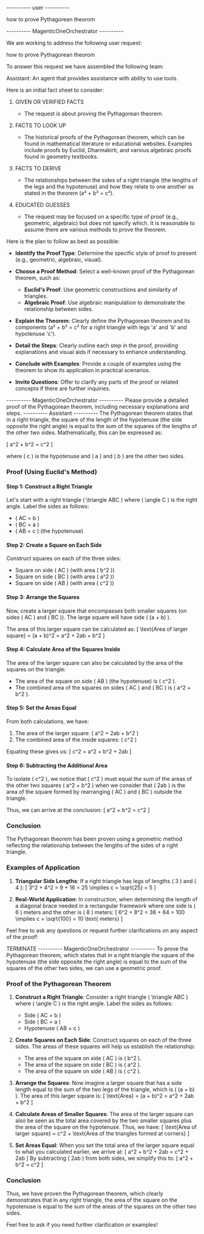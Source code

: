 ---------- user ----------

how to prove Pythagorean theorom

---------- MagenticOneOrchestrator ----------

We are working to address the following user request:


how to prove Pythagorean theorom



To answer this request we have assembled the following team:

Assistant: An agent that provides assistance with ability to use tools.


Here is an initial fact sheet to consider:

1. GIVEN OR VERIFIED FACTS  
   - The request is about proving the Pythagorean theorem.

2. FACTS TO LOOK UP  
   - The historical proofs of the Pythagorean theorem, which can be found in mathematical literature or educational websites. Examples include proofs by Euclid, Dharmakirti, and various algebraic proofs found in geometry textbooks.

3. FACTS TO DERIVE  
   - The relationships between the sides of a right triangle (the lengths of the legs and the hypotenuse) and how they relate to one another as stated in the theorem (a² + b² = c²).

4. EDUCATED GUESSES  
   - The request may be focused on a specific type of proof (e.g., geometric, algebraic) but does not specify which. It is reasonable to assume there are various methods to prove the theorem.


Here is the plan to follow as best as possible:

- **Identify the Proof Type**: Determine the specific style of proof to present (e.g., geometric, algebraic, visual).
  
- **Choose a Proof Method**: Select a well-known proof of the Pythagorean theorem, such as:
  - **Euclid's Proof**: Use geometric constructions and similarity of triangles.
  - **Algebraic Proof**: Use algebraic manipulation to demonstrate the relationship between sides.
  
- **Explain the Theorem**: Clearly define the Pythagorean theorem and its components (a² + b² = c² for a right triangle with legs 'a' and 'b' and hypotenuse 'c').

- **Detail the Steps**: Clearly outline each step in the proof, providing explanations and visual aids if necessary to enhance understanding.

- **Conclude with Examples**: Provide a couple of examples using the theorem to show its application in practical scenarios.

- **Invite Questions**: Offer to clarify any parts of the proof or related concepts if there are further inquiries.

---------- MagenticOneOrchestrator ----------
Please provide a detailed proof of the Pythagorean theorem, including necessary explanations and steps.
---------- Assistant ----------
The Pythagorean theorem states that in a right triangle, the square of the length of the hypotenuse (the side opposite the right angle) is equal to the sum of the squares of the lengths of the other two sides. Mathematically, this can be expressed as:

\[ a^2 + b^2 = c^2 \]

where \( c \) is the hypotenuse and \( a \) and \( b \) are the other two sides.

### Proof (Using Euclid's Method)

#### Step 1: Construct a Right Triangle

Let's start with a right triangle \( \triangle ABC \) where \( \angle C \) is the right angle. Label the sides as follows:
- \( AC = b \)
- \( BC = a \)
- \( AB = c \) (the hypotenuse)

#### Step 2: Create a Square on Each Side

Construct squares on each of the three sides:
- Square on side \( AC \) (with area \( b^2 \))
- Square on side \( BC \) (with area \( a^2 \))
- Square on side \( AB \) (with area \( c^2 \))

#### Step 3: Arrange the Squares

Now, create a larger square that encompasses both smaller squares (on sides \( AC \) and \( BC \)). The large square will have side \( (a + b) \).

The area of this larger square can be calculated as:
\[ \text{Area of larger square} = (a + b)^2 = a^2 + 2ab + b^2 \]

#### Step 4: Calculate Area of the Squares Inside

The area of the larger square can also be calculated by the area of the squares on the triangle:
- The area of the square on side \( AB \) (the hypotenuse) is \( c^2 \).
- The combined area of the squares on sides \( AC \) and \( BC \) is \( a^2 + b^2 \).

#### Step 5: Set the Areas Equal

From both calculations, we have:
1. The area of the larger square: \( a^2 + 2ab + b^2 \)
2. The combined area of the inside squares: \( c^2 \)

Equating these gives us:
\[ c^2 = a^2 + b^2 + 2ab \]

#### Step 6: Subtracting the Additional Area

To isolate \( c^2 \), we notice that \( c^2 \) must equal the sum of the areas of the other two squares \( a^2 + b^2 \) when we consider that \( 2ab \) is the area of the square formed by rearranging \( AC \) and \( BC \) outside the triangle.

Thus, we can arrive at the conclusion:
\[ a^2 + b^2 = c^2 \]

### Conclusion

The Pythagorean theorem has been proven using a geometric method reflecting the relationship between the lengths of the sides of a right triangle. 

### Examples of Application

1. **Triangular Side Lengths**: If a right triangle has legs of lengths \( 3 \) and \( 4 \):
   \[
   3^2 + 4^2 = 9 + 16 = 25 \implies c = \sqrt{25} = 5
   \]

2. **Real-World Application**: In construction, when determining the length of a diagonal brace needed in a rectangular framework where one side is \( 6 \) meters and the other is \( 8 \) meters:
   \[
   6^2 + 8^2 = 36 + 64 = 100 \implies c = \sqrt{100} = 10 \text{ meters}
   \]

Feel free to ask any questions or request further clarifications on any aspect of the proof! 

TERMINATE
---------- MagenticOneOrchestrator ----------
To prove the Pythagorean theorem, which states that in a right triangle the square of the hypotenuse (the side opposite the right angle) is equal to the sum of the squares of the other two sides, we can use a geometric proof.

### Proof of the Pythagorean Theorem

1. **Construct a Right Triangle**: Consider a right triangle \( \triangle ABC \) where \( \angle C \) is the right angle. Label the sides as follows:
   - Side \( AC = b \)
   - Side \( BC = a \)
   - Hypotenuse \( AB = c \)

2. **Create Squares on Each Side**: Construct squares on each of the three sides. The areas of these squares will help us establish the relationship:
   - The area of the square on side \( AC \) is \( b^2 \).
   - The area of the square on side \( BC \) is \( a^2 \).
   - The area of the square on side \( AB \) is \( c^2 \).

3. **Arrange the Squares**: Now imagine a larger square that has a side length equal to the sum of the two legs of the triangle, which is \( (a + b) \). The area of this larger square is:
   \[
   \text{Area} = (a + b)^2 = a^2 + 2ab + b^2
   \]

4. **Calculate Areas of Smaller Squares**: The area of the larger square can also be seen as the total area covered by the two smaller squares plus the area of the square on the hypotenuse. Thus, we have:
   \[
   \text{Area of larger square} = c^2 + \text{Area of the triangles formed at corners}
   \]

5. **Set Areas Equal**: When you set the total area of the larger square equal to what you calculated earlier, we arrive at:
   \[
   a^2 + b^2 + 2ab = c^2 + 2ab
   \]
   By subtracting \( 2ab \) from both sides, we simplify this to:
   \[
   a^2 + b^2 = c^2
   \]

### Conclusion

Thus, we have proven the Pythagorean theorem, which clearly demonstrates that in any right triangle, the area of the square on the hypotenuse is equal to the sum of the areas of the squares on the other two sides. 

Feel free to ask if you need further clarification or examples!
